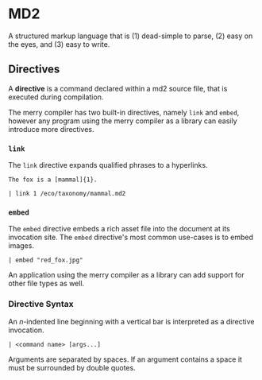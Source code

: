# MD2
A structured markup language that is (1) dead-simple to parse,
(2) easy on the eyes, and (3) easy to write. 

## Directives
A **directive** is a command declared within a md2 source file,
that is executed during compilation.

The merry compiler has two built-in directives, namely `link` and `embed`,
however any program using the merry compiler as a library can easily
introduce more directives.

### `link`
The `link` directive expands qualified phrases to a hyperlinks.
```md2
The fox is a [mammal]{1}.

| link 1 /eco/taxonomy/mammal.md2
```

### `embed`
The `embed` directive embeds a rich asset file into the document at its invocation site.
The `embed` directive's most common use-cases is to embed images. 

```md2
| embed "red_fox.jpg"
````

An application using the merry compiler as a library can add support for other file types as well.

### Directive Syntax
An *n*-indented line beginning with a vertical bar is interpreted
as a directive invocation. 

```text
| <command name> [args...]
```

Arguments are separated by spaces. If an argument contains a space it must be surrounded
by double quotes.

